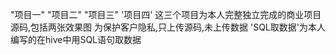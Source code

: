 "项目一"
"项目二"
"项目三"
'项目四'
这三个项目为本人完整独立完成的商业项目源码,包括两张效果图
为保护客户隐私,只上传源码,未上传数据
'SQL取数据'为本人编写的在hive中用SQL语句取数据

